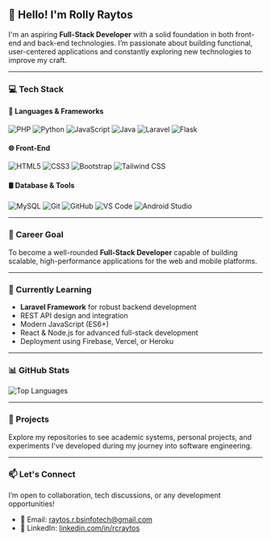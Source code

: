 ## 👋 Hello! I'm Rolly Raytos

I'm an aspiring **Full-Stack Developer** with a solid foundation in both front-end and back-end technologies. I’m passionate about building functional, user-centered applications and constantly exploring new technologies to improve my craft.

---

### 💻 Tech Stack

#### 🧠 Languages & Frameworks
![PHP](https://img.shields.io/badge/PHP-777BB4?style=for-the-badge&logo=php&logoColor=white)
![Python](https://img.shields.io/badge/Python-3776AB?style=for-the-badge&logo=python&logoColor=white)
![JavaScript](https://img.shields.io/badge/JavaScript-F7DF1E?style=for-the-badge&logo=javascript&logoColor=black)
![Java](https://img.shields.io/badge/Java-007396?style=for-the-badge&logo=java&logoColor=white)
![Laravel](https://img.shields.io/badge/Laravel-FF2D20?style=for-the-badge&logo=laravel&logoColor=white)
![Flask](https://img.shields.io/badge/Flask-000000?style=for-the-badge&logo=flask&logoColor=white)

#### 🌐 Front-End
![HTML5](https://img.shields.io/badge/HTML5-E34F26?style=for-the-badge&logo=html5&logoColor=white)
![CSS3](https://img.shields.io/badge/CSS3-1572B6?style=for-the-badge&logo=css3&logoColor=white)
![Bootstrap](https://img.shields.io/badge/Bootstrap-7952B3?style=for-the-badge&logo=bootstrap&logoColor=white)
![Tailwind CSS](https://img.shields.io/badge/Tailwind_CSS-38B2AC?style=for-the-badge&logo=tailwind-css&logoColor=white)

#### 🛢️ Database & Tools
![MySQL](https://img.shields.io/badge/MySQL-4479A1?style=for-the-badge&logo=mysql&logoColor=white)
![Git](https://img.shields.io/badge/Git-F05032?style=for-the-badge&logo=git&logoColor=white)
![GitHub](https://img.shields.io/badge/GitHub-181717?style=for-the-badge&logo=github&logoColor=white)
![VS Code](https://img.shields.io/badge/VS_Code-007ACC?style=for-the-badge&logo=visual-studio-code&logoColor=white)
![Android Studio](https://img.shields.io/badge/Android_Studio-3DDC84?style=for-the-badge&logo=android-studio&logoColor=white)

---

### 🎯 Career Goal
To become a well-rounded **Full-Stack Developer** capable of building scalable, high-performance applications for the web and mobile platforms.

---

### 🧠 Currently Learning
- **Laravel Framework** for robust backend development  
- REST API design and integration  
- Modern JavaScript (ES6+)  
- React & Node.js for advanced full-stack development  
- Deployment using Firebase, Vercel, or Heroku

---

### 📊 GitHub Stats
![Top Languages](https://github-readme-stats.vercel.app/api/top-langs/?username=itsxareh&layout=compact&theme=tokyonight)
 
---

### 🚀 Projects
Explore my repositories to see academic systems, personal projects, and experiments I've developed during my journey into software engineering.

---

### 📫 Let's Connect
I’m open to collaboration, tech discussions, or any development opportunities!
- 📧 Email: [raytos.r.bsinfotech@gmail.com](raytos.r.bsinfotech@gmail.com)
- 🔗 LinkedIn: [linkedin.com/in/rcraytos](https://linkedin.com/in/rcraytos)
